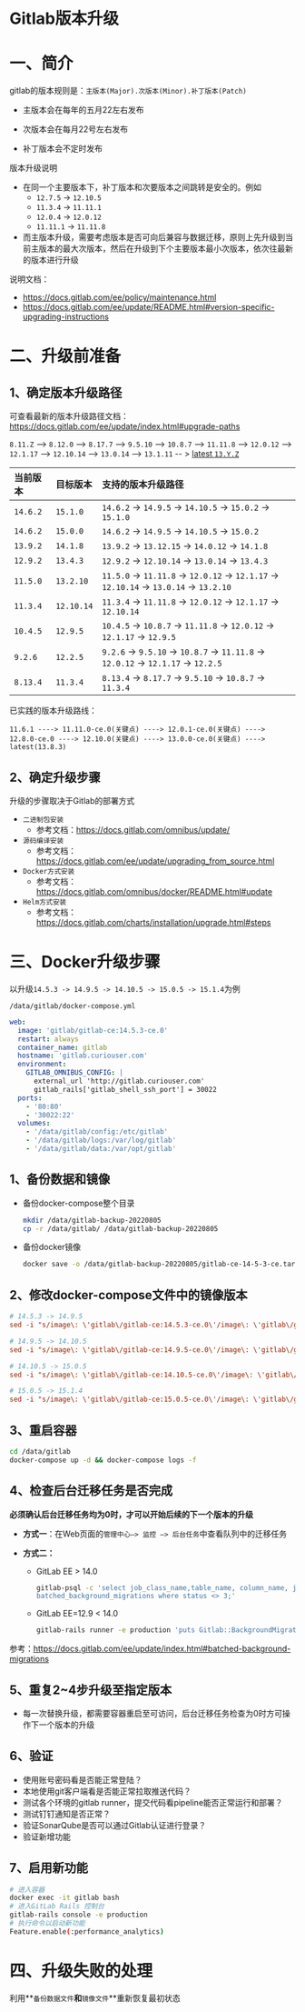 # Gitlab版本升级

# 一、简介

gitlab的版本规则是：`主版本(Major).次版本(Minor).补丁版本(Patch)`

- 主版本会在每年的五月22左右发布

- 次版本会在每月22号左右发布
- 补丁版本会不定时发布

版本升级说明

- 在同一个主要版本下，补丁版本和次要版本之间跳转是安全的。例如
  - `12.7.5` -> `12.10.5`
  - `11.3.4` -> `11.11.1`
  - `12.0.4` -> `12.0.12`
  - `11.11.1` -> `11.11.8`
- 而主版本升级，需要考虑版本是否可向后兼容与数据迁移，原则上先升级到当前主版本的最大次版本，然后在升级到下个主要版本最小次版本，依次往最新的版本进行升级

说明文档：

- https://docs.gitlab.com/ee/policy/maintenance.html
- https://docs.gitlab.com/ee/update/README.html#version-specific-upgrading-instructions

# 二、升级前准备

## 1、确定版本升级路径

可查看最新的版本升级路径文档：https://docs.gitlab.com/ee/update/index.html#upgrade-paths

`8.11.Z` --> `8.12.0` --> `8.17.7` --> `9.5.10` --> `10.8.7` --> `11.11.8` --> `12.0.12` --> `12.1.17` --> `12.10.14` --> `13.0.14` --> `13.1.11` -- > [latest `13.Y.Z`](https://about.gitlab.com/releases/categories/releases/)

| 当前版本 | 目标版本 | 支持的版本升级路径                                           |
| :--------- | :------- | :----------------------------------------------------------- |
| `14.6.2` | `15.1.0` | `14.6.2` -> `14.9.5` -> `14.10.5` -> `15.0.2` -> `15.1.0` |
| `14.6.2` | `15.0.0` | `14.6.2` -> `14.9.5` -> `14.10.5` -> `15.0.2` |
| `13.9.2` | `14.1.8` | `13.9.2` -> `13.12.15` -> `14.0.12` -> `14.1.8` |
| `12.9.2` | `13.4.3`   | `12.9.2` -> `12.10.14` -> `13.0.14` -> `13.4.3`              |
| `11.5.0` | `13.2.10`  | `11.5.0` -> `11.11.8` -> `12.0.12` -> `12.1.17` -> `12.10.14` -> `13.0.14` -> `13.2.10` |
| `11.3.4` | `12.10.14` | `11.3.4` -> `11.11.8` -> `12.0.12` -> `12.1.17` -> `12.10.14` |
| `10.4.5` | `12.9.5`   | `10.4.5` -> `10.8.7` -> `11.11.8` -> `12.0.12` -> `12.1.17` -> `12.9.5` |
| `9.2.6` | `12.2.5`   | `9.2.6` -> `9.5.10` -> `10.8.7` -> `11.11.8` -> `12.0.12` -> `12.1.17` -> `12.2.5` |
| `8.13.4` | `11.3.4`   | `8.13.4` -> `8.17.7` -> `9.5.10` -> `10.8.7` -> `11.3.4`     |

已实践的版本升级路线：

`11.6.1 ----> 11.11.0-ce.0(关键点) ----> 12.0.1-ce.0(关键点) ----> 12.8.0-ce.0 ----> 12.10.0(关键点) ----> 13.0.0-ce.0(关键点) ----> latest(13.8.3)`

## 2、确定升级步骤

升级的步骤取决于Gitlab的部署方式

- `二进制包安装`
  - 参考文档：https://docs.gitlab.com/omnibus/update/
- `源码编译安装`
  - 参考文档：https://docs.gitlab.com/ee/update/upgrading_from_source.html
- `Docker方式安装`
  - 参考文档：https://docs.gitlab.com/omnibus/docker/README.html#update
- `Helm方式安装`
  - 参考文档：https://docs.gitlab.com/charts/installation/upgrade.html#steps

# 三、Docker升级步骤

以升级`14.5.3 -> 14.9.5 -> 14.10.5 -> 15.0.5 -> 15.1.4`为例

`/data/gitlab/docker-compose.yml`

```yaml
web:
  image: 'gitlab/gitlab-ce:14.5.3-ce.0'
  restart: always
  container_name: gitlab
  hostname: 'gitlab.curiouser.com'
  environment:
    GITLAB_OMNIBUS_CONFIG: |
      external_url 'http://gitlab.curiouser.com'
      gitlab_rails['gitlab_shell_ssh_port'] = 30022
  ports:
    - '80:80'
    - '30022:22'
  volumes:
    - '/data/gitlab/config:/etc/gitlab'
    - '/data/gitlab/logs:/var/log/gitlab'
    - '/data/gitlab/data:/var/opt/gitlab'
```

## 1、备份数据和镜像

- 备份docker-compose整个目录

  ```bash
  mkdir /data/gitlab-backup-20220805
  cp -r /data/gitlab/ /data/gitlab-backup-20220805
  ```

- 备份docker镜像

  ```bash
  docker save -o /data/gitlab-backup-20220805/gitlab-ce-14-5-3-ce.tar gitlab/gitlab-ce:14.5.3-ce.0
  ```

## 2、修改docker-compose文件中的镜像版本

```ini
# 14.5.3 -> 14.9.5
sed -i "s/image\: \'gitlab\/gitlab-ce:14.5.3-ce.0\'/image\: \'gitlab\/gitlab-ce\:14.9.5-ce.0\'/g" docker-compose.yml

# 14.9.5 -> 14.10.5
sed -i "s/image\: \'gitlab\/gitlab-ce:14.9.5-ce.0\'/image\: \'gitlab\/gitlab-ce\:14.10.5-ce.0\'/g" docker-compose.yml

# 14.10.5 -> 15.0.5
sed -i "s/image\: \'gitlab\/gitlab-ce:14.10.5-ce.0\'/image\: \'gitlab\/gitlab-ce\:15.0.5-ce.0\'/g" docker-compose.yml

# 15.0.5 -> 15.1.4
sed -i "s/image\: \'gitlab\/gitlab-ce:15.0.5-ce.0\'/image\: \'gitlab\/gitlab-ce\:15.1.4-ce.0\'/g" docker-compose.yml
```

## 3、重启容器

```bash
cd /data/gitlab
docker-compose up -d && docker-compose logs -f
```

## 4、检查后台迁移任务是否完成

**必须确认后台迁移任务均为0时，才可以开始后续的下一个版本的升级**

- **方式一**：在Web页面的`管理中心–> 监控 –> 后台任务`中查看队列中的迁移任务

- **方式二：**

  - GitLab EE > 14.0

    ```bash
    gitlab-psql -c 'select job_class_name,table_name, column_name, job_arguments from
    batched_background_migrations where status <> 3;'
    ```

  - GitLab EE=12.9  < 14.0

    ```bash
    gitlab-rails runner -e production 'puts Gitlab::BackgroundMigration.remaining'
    ```

参考：https://docs.gitlab.com/ee/update/index.html#batched-background-migrations

## 5、重复2~4步升级至指定版本

- 每一次替换升级，都需要容器重启至可访问，后台迁移任务检查为0时方可操作下一个版本的升级

## 6、验证

- 使用账号密码看是否能正常登陆？
- 本地使用git客户端看是否能正常拉取推送代码？
- 测试各个环境的gitlab runner，提交代码看pipeline能否正常运行和部署？
- 测试钉钉通知是否正常？
- 验证SonarQube是否可以通过Gitlab认证进行登录？
- 验证新增功能

## 7、启用新功能

```bash
# 进入容器
docker exec -it gitlab bash
# 进入GitLab Rails 控制台
gitlab-rails console -e production
# 执行命令以启动新功能
Feature.enable(:performance_analytics)
```

# 四、升级失败的处理

利用**`备份数据文件`**和**`镜像文件`**重新恢复最初状态

